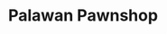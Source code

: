 ---
title: "Palawan Pawnshop"
url: /tarlac-city/palawan-pawnshop-f-tanedo-street/
shop: pawnbroker
---
